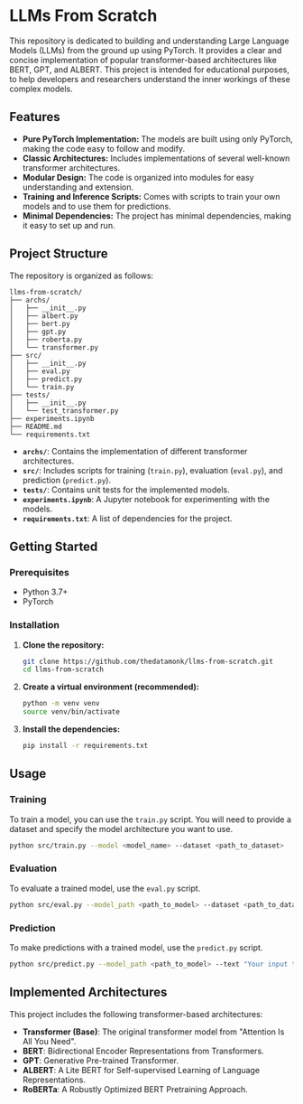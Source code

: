 # LLMs From Scratch

This repository is dedicated to building and understanding Large Language Models (LLMs) from the ground up using PyTorch. It provides a clear and concise implementation of popular transformer-based architectures like BERT, GPT, and ALBERT. This project is intended for educational purposes, to help developers and researchers understand the inner workings of these complex models.

## Features

*   **Pure PyTorch Implementation:** The models are built using only PyTorch, making the code easy to follow and modify.
*   **Classic Architectures:** Includes implementations of several well-known transformer architectures.
*   **Modular Design:** The code is organized into modules for easy understanding and extension.
*   **Training and Inference Scripts:** Comes with scripts to train your own models and to use them for predictions.
*   **Minimal Dependencies:** The project has minimal dependencies, making it easy to set up and run.

## Project Structure

The repository is organized as follows:

```
llms-from-scratch/
├── archs/
│   ├── __init__.py
│   ├── albert.py
│   ├── bert.py
│   ├── gpt.py
│   ├── roberta.py
│   └── transformer.py
├── src/
│   ├── __init__.py
│   ├── eval.py
│   ├── predict.py
│   └── train.py
├── tests/
│   ├── __init__.py
│   └── test_transformer.py
├── experiments.ipynb
├── README.md
└── requirements.txt
```

-   **`archs/`**: Contains the implementation of different transformer architectures.
-   **`src/`**: Includes scripts for training (`train.py`), evaluation (`eval.py`), and prediction (`predict.py`).
-   **`tests/`**: Contains unit tests for the implemented models.
-   **`experiments.ipynb`**: A Jupyter notebook for experimenting with the models.
-   **`requirements.txt`**: A list of dependencies for the project.

## Getting Started

### Prerequisites

-   Python 3.7+
-   PyTorch

### Installation

1.  **Clone the repository:**
    ```bash
    git clone https://github.com/thedatamonk/llms-from-scratch.git
    cd llms-from-scratch
    ```

2.  **Create a virtual environment (recommended):**
    ```bash
    python -m venv venv
    source venv/bin/activate
    ```

3.  **Install the dependencies:**
    ```bash
    pip install -r requirements.txt
    ```

## Usage

### Training

To train a model, you can use the `train.py` script. You will need to provide a dataset and specify the model architecture you want to use.

```bash
python src/train.py --model <model_name> --dataset <path_to_dataset>
```

### Evaluation

To evaluate a trained model, use the `eval.py` script.

```bash
python src/eval.py --model_path <path_to_model> --dataset <path_to_dataset>
```

### Prediction

To make predictions with a trained model, use the `predict.py` script.

```bash
python src/predict.py --model_path <path_to_model> --text "Your input text here"
```

## Implemented Architectures

This project includes the following transformer-based architectures:

*   **Transformer (Base)**: The original transformer model from "Attention Is All You Need".
*   **BERT**: Bidirectional Encoder Representations from Transformers.
*   **GPT**: Generative Pre-trained Transformer.
*   **ALBERT**: A Lite BERT for Self-supervised Learning of Language Representations.
*   **RoBERTa**: A Robustly Optimized BERT Pretraining Approach.
